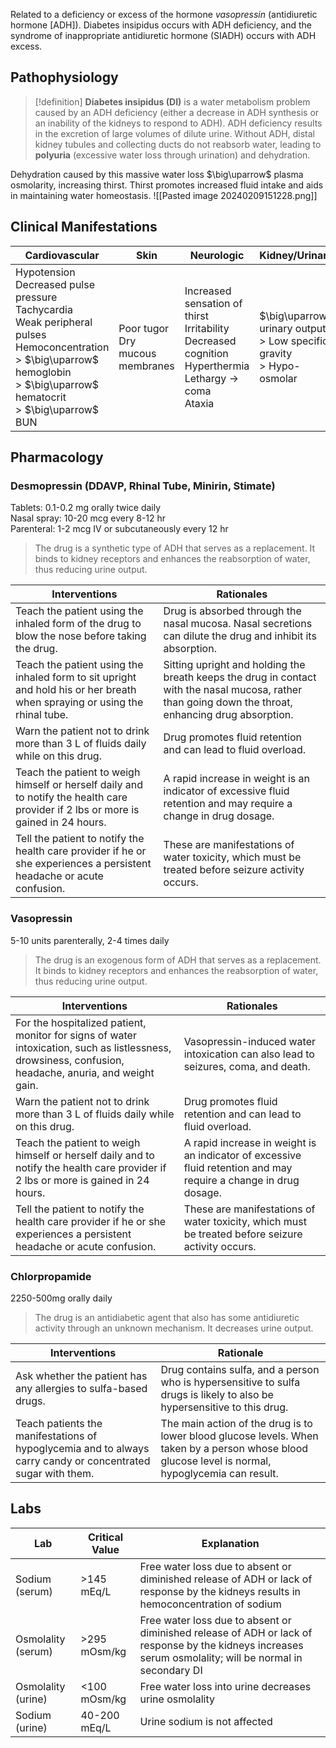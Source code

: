 Related to a deficiency or excess of the hormone _vasopressin_ (antidiuretic hormone [ADH]). Diabetes insipidus occurs with ADH deficiency, and the syndrome of inappropriate antidiuretic hormone (SIADH) occurs with ADH excess.
## Pathophysiology

>[!definition]
>**Diabetes insipidus (DI)** is a water metabolism problem caused by an ADH deficiency (either a decrease in ADH synthesis or an inability of the kidneys to respond to ADH). ADH deficiency results in the excretion of large volumes of dilute urine. Without ADH, distal kidney tubules and collecting ducts do not reabsorb water, leading to **polyuria** (excessive water loss through urination) and dehydration.

Dehydration caused by this massive water loss $\big\uparrow$ plasma osmolarity, increasing thirst. Thirst promotes increased fluid intake and aids in maintaining water homeostasis. 
![[Pasted image 20240209151228.png]]
## Clinical Manifestations
| Cardiovascular | Skin | Neurologic | Kidney/Urinary |
| ---- | ---- | ---- | ---- |
| Hypotension<br>Decreased pulse pressure<br>Tachycardia<br>Weak peripheral pulses<br>Hemoconcentration<br>> $\big\uparrow$ hemoglobin<br>> $\big\uparrow$ hematocrit<br>> $\big\uparrow$ BUN | Poor tugor<br>Dry mucous membranes | Increased sensation of thirst<br>Irritability<br>Decreased cognition<br>Hyperthermia<br>Lethargy $\to$ coma<br>Ataxia | $\big\uparrow$ urinary output<br>> Low specific gravity<br>> Hypo-osmolar |
## Pharmacology
### **Desmopressin** (DDAVP, Rhinal Tube, Minirin, Stimate)  
Tablets: 0.1-0.2 mg orally twice daily  
Nasal spray: 10-20 mcg every 8-12 hr  
Parenteral: 1-2 mcg IV or subcutaneously every 12 hr
> The drug is a synthetic type of ADH that serves as a replacement. It binds to kidney receptors and enhances the reabsorption of water, thus reducing urine output.

| Interventions | Rationales |
| ---- | ---- |
| Teach the patient using the inhaled form of the drug to blow the nose before taking the drug. | Drug is absorbed through the nasal mucosa. Nasal secretions can dilute the drug and inhibit its absorption. |
| Teach the patient using the inhaled form to sit upright and hold his or her breath when spraying or using the rhinal tube. | Sitting upright and holding the breath keeps the drug in contact with the nasal mucosa, rather than going down the throat, enhancing drug absorption. |
| Warn the patient not to drink more than 3 L of fluids daily while on this drug. | Drug promotes fluid retention and can lead to fluid overload. |
| Teach the patient to weigh himself or herself daily and to notify the health care provider if 2 lbs or more is gained in 24 hours. | A rapid increase in weight is an indicator of excessive fluid retention and may require a change in drug dosage. |
| Tell the patient to notify the health care provider if he or she experiences a persistent headache or acute confusion. | These are manifestations of water toxicity, which must be treated before seizure activity occurs. |
### Vasopressin
5-10 units parenterally, 2-4 times daily
> The drug is an exogenous form of ADH that serves as a replacement. It binds to kidney receptors and enhances the reabsorption of water, thus reducing urine output.

| Interventions | Rationales |
| ---- | ---- |
| For the hospitalized patient, monitor for signs of water intoxication, such as listlessness, drowsiness, confusion, headache, anuria, and weight gain. | Vasopressin-induced water intoxication can also lead to seizures, coma, and death. |
| Warn the patient not to drink more than 3 L of fluids daily while on this drug. | Drug promotes fluid retention and can lead to fluid overload. |
| Teach the patient to weigh himself or herself daily and to notify the health care provider if 2 lbs or more is gained in 24 hours. | A rapid increase in weight is an indicator of excessive fluid retention and may require a change in drug dosage. |
| Tell the patient to notify the health care provider if he or she experiences a persistent headache or acute confusion. | These are manifestations of water toxicity, which must be treated before seizure activity occurs. |
### Chlorpropamide 
2250-500mg orally daily
> The drug is an antidiabetic agent that also has some antidiuretic activity through an unknown mechanism. It decreases urine output.

| Interventions                                                                                                | Rationale                                                                                                                                                   |
| ------------------------------------------------------------------------------------------------------------ | -------------------------------------------------------------------------------------------------------------------------------------------------- |
| Ask whether the patient has any allergies to sulfa-based drugs.                                              | Drug contains sulfa, and a person who is hypersensitive to sulfa drugs is likely to also be hypersensitive to this drug.                           |
| Teach patients the manifestations of hypoglycemia and to always carry candy or concentrated sugar with them. | The main action of the drug is to lower blood glucose levels. When taken by a person whose blood glucose level is normal, hypoglycemia can result. |
## Labs
| Lab                | Critical Value | Explanation                                                                                                                                                         |
| ------------------ | -------------- | -------------------------------------------------------------------------------------------------------------------------------------------------------- |
| Sodium (serum)     | >145 mEq/L     | Free water loss due to absent or diminished release of ADH or lack of response by the kidneys results in hemoconcentration of sodium                     |
| Osmolality (serum) | >295 mOsm/kg   | Free water loss due to absent or diminished release of ADH or lack of response by the kidneys increases serum osmolality; will be normal in secondary DI |
| Osmolality (urine) | <100 mOsm/kg   | Free water loss into urine decreases urine osmolality                                                                                                    |
| Sodium (urine)     | 40-200 mEq/L   | Urine sodium is not affected                                                                                                                             |
